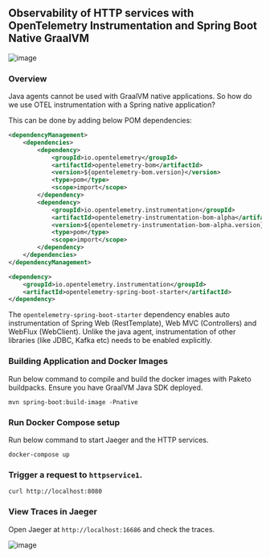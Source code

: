 ## Observability of HTTP services with OpenTelemetry Instrumentation and Spring Boot Native GraalVM

![image](https://user-images.githubusercontent.com/4991449/140835345-a2af5646-2488-456d-9296-7baa21b06028.png)

### Overview

Java agents cannot be used with GraalVM native applications. So how do we use OTEL instrumentation with a Spring native application?

This can be done by adding below POM dependencies:

```xml
<dependencyManagement>
    <dependencies>
        <dependency>
            <groupId>io.opentelemetry</groupId>
            <artifactId>opentelemetry-bom</artifactId>
            <version>${opentelemetry-bom.version}</version>
            <type>pom</type>
            <scope>import</scope>
        </dependency>
        <dependency>
            <groupId>io.opentelemetry.instrumentation</groupId>
            <artifactId>opentelemetry-instrumentation-bom-alpha</artifactId>
            <version>${opentelemetry-instrumentation-bom-alpha.version}</version>
            <type>pom</type>
            <scope>import</scope>
        </dependency>
    </dependencies>
</dependencyManagement>

<dependency>
    <groupId>io.opentelemetry.instrumentation</groupId>
    <artifactId>opentelemetry-spring-boot-starter</artifactId>
</dependency>
```

The `opentelemetry-spring-boot-starter` dependency enables auto instrumentation of Spring Web (RestTemplate), Web MVC (Controllers) and WebFlux (WebClient). Unlike the java agent, instrumentation of other libraries (like JDBC, Kafka etc) needs to be enabled explicitly.

### Building Application and Docker Images

Run below command to compile and build the docker images with Paketo buildpacks. Ensure you have GraalVM Java SDK deployed.

```shell
mvn spring-boot:build-image -Pnative
```

### Run Docker Compose setup

Run below command to start Jaeger and the HTTP services.

```shell
docker-compose up
```

### Trigger a request to `httpservice1`.

```shell
curl http://localhost:8080
```

### View Traces in Jaeger

Open Jaeger at `http://localhost:16686` and check the traces.

![image](https://github.com/xsreality/spring-boot-tracing-demo/assets/4991449/2ebba88e-ace2-44f0-9f7e-4c2131ebee6c)
